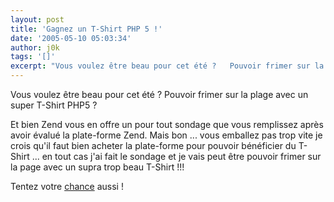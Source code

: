 ```yaml
---
layout: post
title: 'Gagnez un T-Shirt PHP 5 !'
date: '2005-05-10 05:03:34'
author: j0k
tags: '[]'
excerpt: "Vous voulez être beau pour cet été ?   Pouvoir frimer sur la plage avec un super T-Shirt PHP5 ?  \n  \nEt bien Zend vous en offre un pour tout sondage que vous remplissez après avoir évalué la plate-forme Zend.   Mais bon ... vous emballez pas trop vite je crois qu'il faut bien acheter la plate-forme pour pouvoir bénéficier du T-Shirt ... en tout cas      …"
---
```


Vous voulez être beau pour cet été ?   Pouvoir frimer sur la plage avec un super T-Shirt PHP5 ?

Et bien Zend vous en offre un pour tout sondage que vous remplissez après avoir évalué la plate-forme Zend.   Mais bon ... vous emballez pas trop vite je crois qu'il faut bien acheter la plate-forme pour pouvoir bénéficier du T-Shirt ... en tout cas j'ai fait le sondage et je vais peut être pouvoir frimer sur la page avec un supra trop beau T-Shirt !!!

Tentez votre [chance](http://www.zend.com/store/products/zend-platform/demo.php) aussi !
